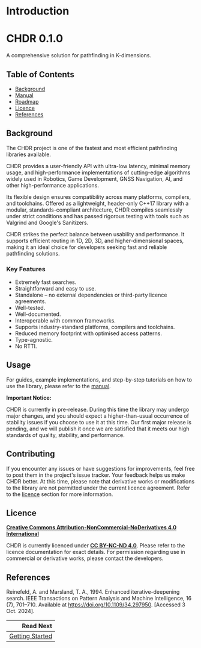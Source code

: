 # Introduction

<h1>CHDR 0.1.0</h1>

A comprehensive solution for pathfinding in K-dimensions.


## Table of Contents

- [Background](#background)
- [Manual](docs/manual/getting_started.md)
- [Roadmap](docs/manual/roadmap.md)
- [Licence](#licence)
- [References](#references)


## Background

The CHDR project is one of the fastest and most efficient pathfinding libraries available.

CHDR provides a user-friendly API with ultra-low latency, minimal memory usage, and high-performance implementations of cutting-edge algorithms widely used in Robotics, Game Development, GNSS Navigation, AI, and other high-performance applications.

Its flexible design ensures compatibility across many platforms, compilers, and toolchains. Offered as a lightweight, header-only C++17 library with a modular, standards-compliant architecture, CHDR compiles seamlessly under strict conditions and has passed rigorous testing with tools such as Valgrind and Google's Sanitizers.

CHDR strikes the perfect balance between usability and performance. It supports efficient routing in 1D, 2D, 3D, and higher-dimensional spaces, making it an ideal choice for developers seeking fast and reliable pathfinding solutions.

### Key Features
- Extremely fast searches.
- Straightforward and easy to use.
- Standalone – no external dependencies or third-party licence agreements.
- Well-tested.
- Well-documented.
- Interoperable with common frameworks.
- Supports industry-standard platforms, compilers and toolchains.
- Reduced memory footprint with optimised access patterns.
- Type-agnostic.
- No RTTI.


## Usage

For guides, example implementations, and step-by-step tutorials on how to use the library, please refer to the [manual](docs/manual/getting_started.md).

**Important Notice:**

CHDR is currently in pre-release. During this time the library may undergo major changes, and you should expect a higher-than-usual occurrence of stability issues if you choose to use it at this time. Our first major release is pending, and we will publish it once we are satisfied that it meets our high standards of quality, stability, and performance.

## Contributing

If you encounter any issues or have suggestions for improvements, feel free to post them in the project's issue tracker. Your feedback helps us make CHDR better. At this time, please note that derivative works or modifications to the library are not permitted under the current licence agreement. Refer to the [licence](#licence) section for more information.


## Licence

**[Creative Commons Attribution-NonCommercial-NoDerivatives 4.0 International](https://creativecommons.org/licenses/by-nc-nd/4.0/deed.en)**

CHDR is currently licenced under **[CC BY-NC-ND 4.0](https://creativecommons.org/licenses/by-nc-nd/4.0/deed.en)**. Please refer to the licence documentation for exact details. For permission regarding use in commercial or derivative works, please contact the developers.

## References

Reinefeld, A. and Marsland, T. A., 1994. Enhanced iterative-deepening search. IEEE Transactions on Pattern Analysis and Machine Intelligence, 16 (7), 701–710. Available at https://doi.org/10.1109/34.297950. [Accessed 3 Oct. 2024].

<div class="section_buttons">
 
|                                         Read Next |
|--------------------------------------------------:|
| [Getting Started](docs/manual/getting_started.md) |
 
</div>